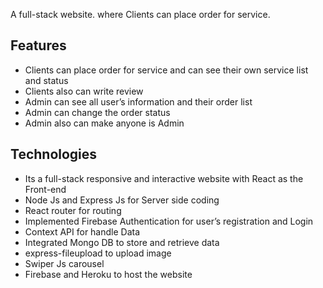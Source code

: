 A full-stack website. where Clients can place order for service.

## Features 
* Clients can place order for service and can see their own service list and status 
* Clients also can write review
* Admin can see all user’s information and their order list
* Admin can change the order status
* Admin also can make anyone is Admin


## Technologies
* Its a full-stack responsive and interactive website with React as the Front-end
* Node Js and Express Js for Server side coding
* React router for routing 
* Implemented Firebase Authentication for user’s registration and Login
* Context API for handle Data
* Integrated Mongo DB to store and retrieve data
* express-fileupload to upload image
* Swiper Js carousel
* Firebase and Heroku to host the website
